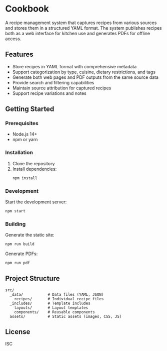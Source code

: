 # Cookbook

A recipe management system that captures recipes from various sources and stores them in a structured YAML format. The system publishes recipes both as a web interface for kitchen use and generates PDFs for offline access.

## Features

- Store recipes in YAML format with comprehensive metadata
- Support categorization by type, cuisine, dietary restrictions, and tags
- Generate both web pages and PDF outputs from the same source data
- Provide search and filtering capabilities
- Maintain source attribution for captured recipes
- Support recipe variations and notes

## Getting Started

### Prerequisites

- Node.js 14+
- npm or yarn

### Installation

1. Clone the repository
2. Install dependencies:
   ```bash
   npm install
   ```

### Development

Start the development server:
```bash
npm start
```

### Building

Generate the static site:
```bash
npm run build
```

Generate PDFs:
```bash
npm run pdf
```

## Project Structure

```
src/
  _data/           # Data files (YAML, JSON)
    recipes/       # Individual recipe files
  _includes/       # Template includes
    layouts/       # Layout templates
    components/    # Reusable components
  assets/          # Static assets (images, CSS, JS)
```

## License

ISC 